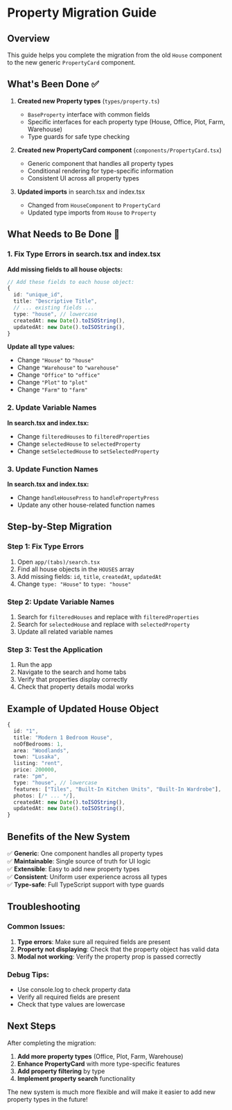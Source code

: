 # Property Migration Guide

## Overview

This guide helps you complete the migration from the old `House` component to the new generic `PropertyCard` component.

## What's Been Done ✅

1. **Created new Property types** (`types/property.ts`)

   - `BaseProperty` interface with common fields
   - Specific interfaces for each property type (House, Office, Plot, Farm, Warehouse)
   - Type guards for safe type checking

2. **Created new PropertyCard component** (`components/PropertyCard.tsx`)

   - Generic component that handles all property types
   - Conditional rendering for type-specific information
   - Consistent UI across all property types

3. **Updated imports** in search.tsx and index.tsx
   - Changed from `HouseComponent` to `PropertyCard`
   - Updated type imports from `House` to `Property`

## What Needs to Be Done 🔧

### 1. Fix Type Errors in search.tsx and index.tsx

**Add missing fields to all house objects:**

```typescript
// Add these fields to each house object:
{
  id: "unique_id",
  title: "Descriptive Title",
  // ... existing fields ...
  type: "house", // lowercase
  createdAt: new Date().toISOString(),
  updatedAt: new Date().toISOString(),
}
```

**Update all type values:**

- Change `"House"` to `"house"`
- Change `"Warehouse"` to `"warehouse"`
- Change `"Office"` to `"office"`
- Change `"Plot"` to `"plot"`
- Change `"Farm"` to `"farm"`

### 2. Update Variable Names

**In search.tsx and index.tsx:**

- Change `filteredHouses` to `filteredProperties`
- Change `selectedHouse` to `selectedProperty`
- Change `setSelectedHouse` to `setSelectedProperty`

### 3. Update Function Names

**In search.tsx and index.tsx:**

- Change `handleHousePress` to `handlePropertyPress`
- Update any other house-related function names

## Step-by-Step Migration

### Step 1: Fix Type Errors

1. Open `app/(tabs)/search.tsx`
2. Find all house objects in the `HOUSES` array
3. Add missing fields: `id`, `title`, `createdAt`, `updatedAt`
4. Change `type: "House"` to `type: "house"`

### Step 2: Update Variable Names

1. Search for `filteredHouses` and replace with `filteredProperties`
2. Search for `selectedHouse` and replace with `selectedProperty`
3. Update all related variable names

### Step 3: Test the Application

1. Run the app
2. Navigate to the search and home tabs
3. Verify that properties display correctly
4. Check that property details modal works

## Example of Updated House Object

```typescript
{
  id: "1",
  title: "Modern 1 Bedroom House",
  noOfBedrooms: 1,
  area: "Woodlands",
  town: "Lusaka",
  listing: "rent",
  price: 200000,
  rate: "pm",
  type: "house", // lowercase
  features: ["Tiles", "Built-In Kitchen Units", "Built-In Wardrobe"],
  photos: [/* ... */],
  createdAt: new Date().toISOString(),
  updatedAt: new Date().toISOString(),
}
```

## Benefits of the New System

✅ **Generic**: One component handles all property types  
✅ **Maintainable**: Single source of truth for UI logic  
✅ **Extensible**: Easy to add new property types  
✅ **Consistent**: Uniform user experience across all types  
✅ **Type-safe**: Full TypeScript support with type guards

## Troubleshooting

### Common Issues:

1. **Type errors**: Make sure all required fields are present
2. **Property not displaying**: Check that the property object has valid data
3. **Modal not working**: Verify the property prop is passed correctly

### Debug Tips:

- Use console.log to check property data
- Verify all required fields are present
- Check that type values are lowercase

## Next Steps

After completing the migration:

1. **Add more property types** (Office, Plot, Farm, Warehouse)
2. **Enhance PropertyCard** with more type-specific features
3. **Add property filtering** by type
4. **Implement property search** functionality

The new system is much more flexible and will make it easier to add new property types in the future!

